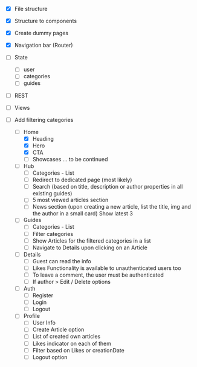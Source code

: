 - [x] File structure
- [x] Structure to components
- [x] Create dummy pages 
- [x] Navigation bar (Router)

- [ ] State
  - [ ] user
  - [ ] categories
  - [ ] guides

- [ ] REST


- [ ] Views
- [ ] Add filtering categories
  - [ ] Home
    - [x] Heading
    - [x] Hero
    - [x] CTA
    - [ ] Showcases ... to be continued
  - [ ] Hub
    - [ ] Categories - List
    - [ ] Redirect to dedicated page (most likely)
    - [ ] Search (based on title, description or author properties in all existing guides)
    - [ ] 5 most viewed articles section
    - [ ] News section (upon creating a new article, list the title, img and the author in a small card) Show latest 3
  - [ ] Guides
    - [ ] Categories - List
    - [ ] Filter categories 
    - [ ] Show Articles for the filtered categories in a list
    - [ ] Navigate to Details upon clicking on an Article
  - [ ] Details
    - [ ] Guest can read the info
    - [ ] Likes Functionality is available to unauthenticated users too
    - [ ] To leave a comment, the user must be authenticated 
    - [ ] If author > Edit / Delete options
  - [ ] Auth
    - [ ] Register
    - [ ] Login
    - [ ] Logout
  - [ ] Profile
    - [ ] User Info
    - [ ] Create Article option
    - [ ] List of created own articles
    - [ ] Likes indicator on each of them
    - [ ] Filter based on Likes or creationDate
    - [ ] Logout option
